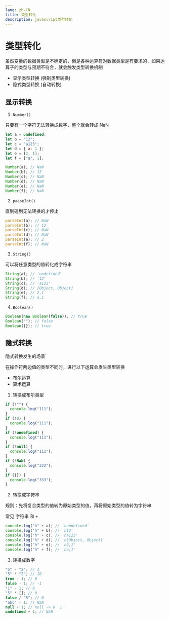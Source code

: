 ```yaml
---
lang: zh-CN
title: 类型转化
description: javascript类型转化
---
```


# 类型转化

虽然变量的数据类型是不确定的，但是各种运算符对数据类型是有要求的，如果运算子的类型与预期不符合，就会触发类型转换机制

- 显示类型转换 (强制类型转换)
- 隐式类型转换 (自动转换)

## 显示转换

1. `Number()`

只要有一个字符无法转换成数字，整个就会转成 NaN

```js
let a = undefined;
let b = "12";
let c = "a123";
let d = { a: 1 };
let e = [2, 1];
let f = ["a", 1];

Number(a); // NaN
Number(b); // 12
Number(c); // NaN
Number(d); // NaN
Number(e); // NaN
Number(f); // NaN
```

2. `paeseInt()`

直到碰到无法转换的才停止

```js
parseInt(a); // NaN
parseInt(b); // 12
parseInt(c); // NaN
parseInt(d); // NaN
parseInt(e); // 2
parseInt(f); // NaN
```

3. `String()`

可以将任意类型的值转化成字符串

```js
String(a); // 'undefined'
String(b); // '12'
String(c); // 'a123'
String(d); // [Object, Object]
String(e); // 2,1
String(f); // a,1
```

4. `Boolean()`

```js
Boolean(new Boolean(false)); // true
Boolean(""); // false
Boolean({}); // true
```

## 隐式转换

隐式转换发生的场景`

在操作符两边值的类型不同时，进行以下运算会发生类型转换

- 布尔运算
- 算术运算

1. 转换成布尔类型

```js
if (!"") {
  console.log("111");
}
if (!0) {
  console.log("111");
}
if (!undefined) {
  console.log("111");
}
if (!null) {
  console.log("111");
}
if (!NaN) {
  console.log("222");
}
if ({}) {
  console.log("333");
}
```

2. 转换成字符串

规则：先将复合类型的值转为原始类型的值，再将原始类型的值转为字符串

常见 字符串 和 `+`

```js
console.log("h" + a); // 'hundefined'
console.log("h" + b); // 'h12'
console.log("h" + c); // 'ha123'
console.log("h" + d); // 'h[Object, Object]'
console.log("h" + e); // 'h2,1'
console.log("h" + f); // 'ha,1'
```

3. 转换成数字

```js
"5" - "2"; // 3
"5" * "2"; // 10
true - 1; // 0
false - 1; // -1
"1" - 1; // 0
"5" * []; // 0
false / "5"; // 0
"abc" - 1; // NaN
null + 1; // null -> 0  1
undefined + 1; // NaN
```

